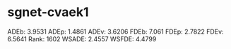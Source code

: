 # sgnet-cvaek1

ADEb: 3.9531
ADEp: 1.4861
ADEv: 3.6206
FDEb: 7.061
FDEp: 2.7822
FDEv: 6.5641
Rank: 1602
WSADE: 2.4557
WSFDE: 4.4799